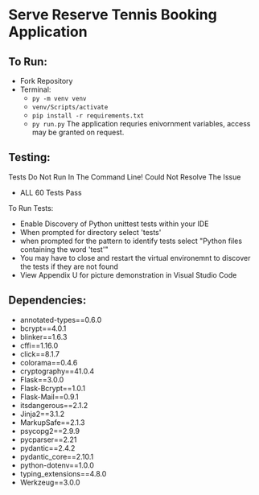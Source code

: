# Serve Reserve Tennis Booking Application

## To Run:
- Fork Repository
- Terminal:
  - ``` py -m venv venv ```
  - ``` venv/Scripts/activate ```
  - ``` pip install -r requirements.txt ```
  - ``` py run.py ```
The application requries enivornment variables, access may be granted on request.

## Testing:
Tests Do Not Run In The Command Line! Could Not Resolve The Issue
- ALL 60 Tests Pass 

To Run Tests:
- Enable Discovery of Python unittest tests within your IDE
- When prompted for directory select 'tests'
- when prompted for the pattern to identify tests select "Python files containing the word 'test'"
- You may have to close and restart the virtual environemnt to discover the tests if they are not found
- View Appendix U for picture demonstration in Visual Studio Code

## Dependencies:
- annotated-types==0.6.0
- bcrypt==4.0.1
- blinker==1.6.3
- cffi==1.16.0
- click==8.1.7
- colorama==0.4.6
- cryptography==41.0.4
- Flask==3.0.0
- Flask-Bcrypt==1.0.1
- Flask-Mail==0.9.1
- itsdangerous==2.1.2
- Jinja2==3.1.2
- MarkupSafe==2.1.3
- psycopg2==2.9.9
- pycparser==2.21
- pydantic==2.4.2
- pydantic_core==2.10.1
- python-dotenv==1.0.0
- typing_extensions==4.8.0
- Werkzeug==3.0.0
